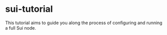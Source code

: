 # sui-tutorial
This tutorial aims to guide you along the process of configuring and running a full Sui node.
